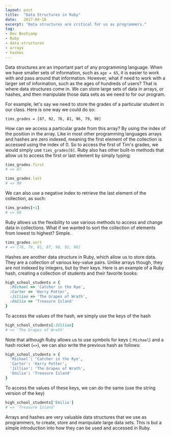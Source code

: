 ```yaml
---
layout: post
title:  "Data Structures in Ruby"
date:   2017-04-16
excerpt: "Data structures are critical for us as programmers."
tag:
- Dev Bootcamp
- Ruby
- data structures
- arrays
- hashes
---
```


Data structures are an important part of any programming language. When we have smaller sets of information, such as `age = 65`, it is easier to work with and pass around that information. However, what if need to work with a larger set of information, such as the ages of hundreds of users? That is where data structures come in. We can store large sets of data in arrays, or hashes, and then manipulate those data sets as we need to for our program.

For example, let's say we need to store the grades of a particular student in our class. Here is one way we could do so:

`tims_grades = [87, 92, 76, 81, 96, 79, 90]`

How can we access a particular grade from this array? By using the index of the position in the array. Like in most other programming languages arrays and hashes are zero indexed, meaning the first element of the collection is accessed using the index of 0. So to access the first of Tim's grades, we would simply use `tims_grades[0]`. Ruby also has other built-in methods that allow us to access the first or last element by simply typing:

```ruby
tims_grades.first
# => 87

tims_grades.last
# => 90
```

We can also use a negative index to retrieve the last element of the collection, as such:

```ruby 
tims_grades[-1]
# => 90
```

Ruby allows us the flexibility to use various methods to access and change data in collections. What if we wanted to sort the collection of elements from lowest to highest? Simple.

```ruby
tims_grades.sort
# => [76, 79, 81, 87, 90, 92, 96]
```

Hashes are another data structure in Ruby, which allow us to store data. They are a collection of various key-value pairs. Unlike arrays though, they are not indexed by integers, but by their keys. Here is an example of a Ruby hash, creating a collection of students and their favorite books:

```ruby
high_school_students = {
  :Michael => 'Catcher in the Rye',
  :Carter => 'Harry Potter',
  :Jillian => 'The Grapes of Wrath',
  :Emilia => 'Treasure Island'
}
```
To access the values of the hash, we simply use the keys of the hash

```ruby
high_school_students[:Jillian]
# => 'The Grapes of Wrath'
```

Note that although Ruby allows us to use symbols for keys (`:Michael`) and a hash rocket (`=>`), we can also write the previous hash as follows:


```ruby
high_school_students = {
  'Michael': 'Catcher in the Rye',
  'Carter': 'Harry Potter',
  'Jillian': 'The Grapes of Wrath',
  'Emilia': 'Treasure Island'
}
```

To access the values of these keys, we can do the same (use the string version of the key)

```ruby
high_school_students['Emilia']
# => 'Treasure Island'
```

Arrays and hashes are very valuable data structures that we use as programmers, to create, store and manipulate large data sets. This is but a simple introduction into how they can be used and accessed in Ruby.
